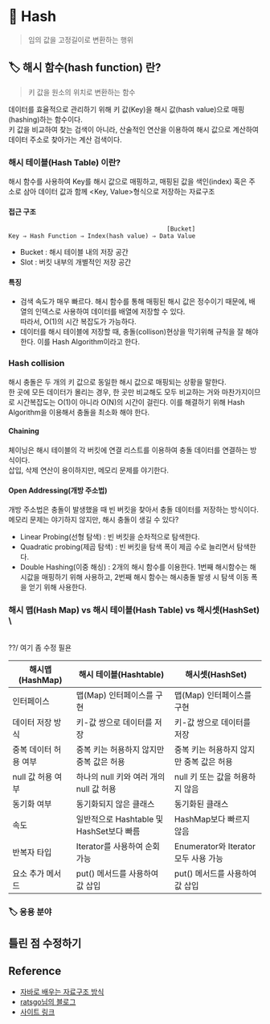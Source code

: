 # 📑 Hash
> 임의 값을 고정길이로 변환하는 행위

## 🏷️ 해시 함수(hash function) 란?
> 키 값을 원소의 위치로 변환하는 함수

데이터를 효율적으로 관리하기 위해 키 값(Key)을 해시 값(hash value)으로 매핑(hashing)하는 함수이다.  
키 값을 비교하여 찾는 검색이 아니라, 산술적인 연산을 이용하여 해시 값으로 계산하여 데이터 주소로 찾아가는 계산 검색이다.

### 해시 테이블(Hash Table) 이란?
해시 함수를 사용하여 Key를 해시 값으로 매핑하고, 매핑된 값을 색인(index) 혹은 주소로 삼아 데이터 값과 함께 <Key, Value>형식으로 저장하는 자료구조

#### 접근 구조

                                                [Bucket]
    Key ⇒ Hash Function ⇒ Index(hash value) ⇒ Data Value

- Bucket : 해시 테이블 내의 저장 공간
- Slot : 버킷 내부의 개별적인 저장 공간

#### 특징
- 검색 속도가 매우 빠르다. 해시 함수를 통해 매핑된 해시 값은 정수이기 때문에, 배열의 인덱스로 사용하여 데이터를 배열에 저장할 수 있다.  
따라서, O(1)의 시간 복잡도가 가능하다.
- 데이터를 해시 테이블에 저장할 때, 충돌(collison)현상을 막기위해 규칙을 잘 해야한다. 이를 Hash Algorithm이라고 한다.

### Hash collision 
해시 충돌은 두 개의 키 값으로 동일한 해시 값으로 매핑되는 상황을 말한다.  
한 곳에 모든 데이터가 몰리는 경우, 한 곳만 비교해도 모두 비교하는 거와 마찬가지이므로 시간복잡도는 O(1)이 아니라 O(N)의 시간이 걸린다. 이를 해결하기 위해 Hash Algorithm을 이용해서 충돌을 최소화 해야 한다.

#### Chaining
체이닝은 해시 테이블의 각 버킷에 연결 리스트를 이용하여 충돌 데이터를 연결하는 방식이다.  
삽입, 삭제 연산이 용이하지만, 메모리 문제를 야기한다.

#### Open Addressing(개방 주소법)
개방 주소법은 충돌이 발생했을 때 빈 버킷을 찾아서 충돌 데이터를 저장하는 방식이다.  
메모리 문제는 야기하지 않지만, 해시 충돌이 생길 수 있다?

- Linear Probing(선형 탐색) : 빈 버킷을 순차적으로 탐색한다.
- Quadratic probing(제곱 탐색) : 빈 버킷을 탐색 폭이 제곱 수로 늘리면서 탐색한다.
- Double Hashing(이중 해싱) : 2개의 해시 함수를 이용한다. 1번째 해시함수는 해시값을 매핑하기 위해 사용하고, 2번째 해시 함수는 해시충돌 발생 시 탐색 이동 폭을 얻기 위해 사용한다.


### 해시 맵(Hash Map) vs 해시 테이블(Hash Table) vs 해시셋(HashSet) \
\
??/ 여기 좀 수정 필욘

해시맵(HashMap)                    | 해시 테이블(Hashtable)              | 해시셋(HashSet)                     
-----------------------------------|-----------------------------------|-----------------------------------
인터페이스                         | 맵(Map) 인터페이스를 구현          | 맵(Map) 인터페이스를 구현            | Set 인터페이스를 구현               
데이터 저장 방식                   | 키-값 쌍으로 데이터를 저장         | 키-값 쌍으로 데이터를 저장         | 객체로 데이터를 저장                
중복 데이터 허용 여부               | 중복 키는 허용하지 않지만 중복 값은 허용 | 중복 키는 허용하지 않지만 중복 값은 허용 | 중복 값을 허용하지 않음             
null 값 허용 여부                   | 하나의 null 키와 여러 개의 null 값 허용 | null 키 또는 값을 허용하지 않음     | 단일 null 값을 포함할 수 있음      
동기화 여부                         | 동기화되지 않은 클래스            | 동기화된 클래스                   | 동기화되지 않은 클래스               
속도                               | 일반적으로 Hashtable 및 HashSet보다 빠름 | HashMap보다 빠르지 않음             | HashMap보다 빠르지 않음              
반복자 타입                        | Iterator를 사용하여 순회 가능      | Enumerator와 Iterator 모두 사용 가능 | Iterator를 사용하여 순회 가능         
요소 추가 메서드                   | put() 메서드를 사용하여 값 삽입     | put() 메서드를 사용하여 값 삽입     | add() 메서드를 사용하여 요소 삽입    

### 🏷️ 응용 분야

## 틀린 점 수정하기

## Reference

- [자바로 배우는 자료구조 방식](https://product.kyobobook.co.kr/detail/S000001636199)
- [ratsgo님의 블로그](https://ratsgo.github.io/data%20structure&algorithm/2017/10/25/hash/)
- [사이트 링크](https://www.golinuxcloud.com/hashmap-vs-hashtable-vs-hashset-in-java/)
